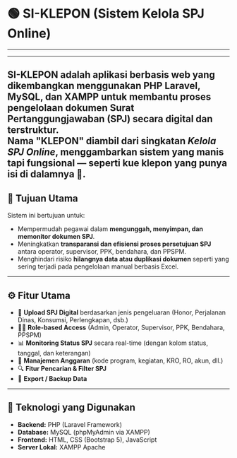 # 🟢 SI-KLEPON (Sistem Kelola SPJ Online)
---

---
**SI-KLEPON** adalah aplikasi berbasis web yang dikembangkan menggunakan **PHP Laravel**, **MySQL**, dan **XAMPP** untuk membantu proses **pengelolaan dokumen Surat Pertanggungjawaban (SPJ)** secara digital dan terstruktur.  
Nama **"KLEPON"** diambil dari singkatan *Kelola SPJ Online*, menggambarkan sistem yang manis tapi fungsional — seperti kue klepon yang punya isi di dalamnya 🍡.
---
## 🎯 Tujuan Utama
Sistem ini bertujuan untuk:
- Mempermudah pegawai dalam **mengunggah, menyimpan, dan memonitor dokumen SPJ**.
- Meningkatkan **transparansi dan efisiensi proses persetujuan SPJ** antara operator, supervisor, PPK, bendahara, dan PPSPM.
- Menghindari risiko **hilangnya data atau duplikasi dokumen** seperti yang sering terjadi pada pengelolaan manual berbasis Excel.

---

## ⚙️ Fitur Utama
- 📁 **Upload SPJ Digital** berdasarkan jenis pengeluaran (Honor, Perjalanan Dinas, Konsumsi, Perlengkapan, dsb.)
- 👩‍💼 **Role-based Access** (Admin, Operator, Supervisor, PPK, Bendahara, PPSPM)
- 📊 **Monitoring Status SPJ** secara real-time (dengan kolom status, tanggal, dan keterangan)
- 🧾 **Manajemen Anggaran** (kode program, kegiatan, KRO, RO, akun, dll.)
- 🔍 **Fitur Pencarian & Filter SPJ**
- 💾 **Export / Backup Data**

---

## 🧱 Teknologi yang Digunakan
- **Backend:** PHP (Laravel Framework)
- **Database:** MySQL (phpMyAdmin via XAMPP)
- **Frontend:** HTML, CSS (Bootstrap 5), JavaScript
- **Server Lokal:** XAMPP Apache
